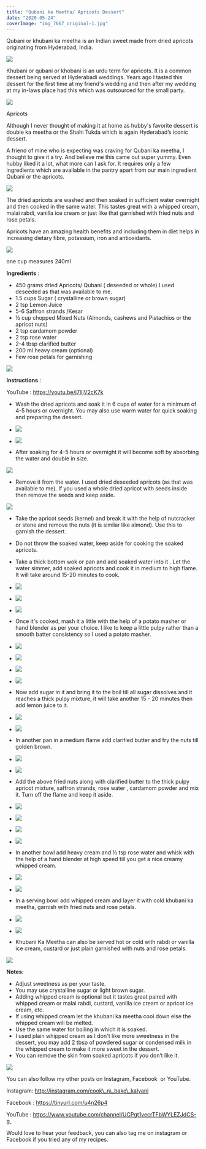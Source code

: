 ```yaml
---
title: "Qubani ka Meetha/ Apricots Dessert"
date: "2020-05-24"
coverImage: "img_7667_original-1.jpg"
---
```


Qubani or khubani ka meetha is an Indian sweet made from dried apricots originating from Hyderabad, India.

![](https://cooknbakekalyani.files.wordpress.com/2020/05/img_7667_original.jpg?w=1024)

Khubani or qubani or khobani is an urdu term for apricots. It is a common dessert being served at Hyderabadi weddings. Years ago I tasted this dessert for the first time at my friend's wedding and then after my wedding at my in-laws place had this which was outsourced for the small party.

![](https://cooknbakekalyani.files.wordpress.com/2020/05/img_7560_original.jpg?w=1024)

Apricots

Although I never thought of making it at home as hubby's favorite dessert is double ka meetha or the Shahi Tukda which is again Hyderabad’s iconic dessert. 

A friend of mine who is expecting was craving for Qubani ka meetha, I thought to give it a try. And believe me this came out super yummy. Even hubby liked it a lot, what more can I ask for. It requires only a few ingredients which are available in the pantry apart from our main ingredient Qubani or the apricots.

![](https://cooknbakekalyani.files.wordpress.com/2020/05/img_7662_original.jpg?w=1024)

The dried apricots are washed and then soaked in sufficient water overnight and then cooked in the same water. This tastes great with a whipped cream, malai rabdi, vanilla ice cream or just like that garnished with fried nuts and rose petals.

Apricots have an amazing health benefits and including them in diet helps in increasing dietary fibre, potassium, iron and antioxidants.

![](https://cooknbakekalyani.files.wordpress.com/2020/05/img_7677_original.jpg?w=1024)

one cup measures 240ml

**Ingredients** : 

- 450 grams dried Apricots/ Qubani ( deseeded or whole) I used deseeded as that was available to me.
- 1.5 cups Sugar ( crystalline or brown sugar)
- 2 tsp Lemon Juice
- 5-6 Saffron strands /Kesar
- ½ cup chopped Mixed Nuts (Almonds, cashews and Pistachios or the apricot nuts)
- 2 tsp cardamom powder
- 2 tsp rose water
- 2-4 tbsp clarified butter
- 200 ml heavy cream (optional)
- Few rose petals for garnishing

![](https://cooknbakekalyani.files.wordpress.com/2020/05/img_7567_original.jpg?w=1024)

**Instructions** :

YouTube : https://youtu.be/j7IljV2cK7k

- Wash the dried apricots and soak it in 6 cups of water for a minimum of 4-5 hours or overnight. You may also use warm water for quick soaking and preparing the dessert.

- ![](images/img_7563_original.jpg)
    
- ![](images/img_7572_original.jpg)
    

- After soaking for 4-5 hours or overnight it will become soft by absorbing the water and double in size.

![](https://cooknbakekalyani.files.wordpress.com/2020/05/img_7581_original.jpg?w=1024)

- Remove it from the water. I used dried deseeded apricots (as that was available to me). If you used a whole dried apricot with seeds inside then remove the seeds and keep aside.

![](https://cooknbakekalyani.files.wordpress.com/2020/05/image-3.jpg?w=1024)

- Take the apricot seeds (kernel) and break it with the help of nutcracker or stone and remove the nuts (it is similar like almond). Use this to garnish the dessert.
- Do not throw the soaked water, keep aside for cooking the soaked apricots.
- Take a thick bottom wok or pan and add soaked water into it . Let the water simmer, add soaked apricots and cook it in medium to high flame. It will take around 15-20 minutes to cook.

- ![](images/img_7585_original.jpg)
    
- ![](images/img_7587_original.jpg)
    
- ![](images/img_7596_original.jpg)
    

- Once it's cooked, mash it a little with the help of a potato masher or hand blender as per your choice. I like to keep a little pulpy rather than a smooth batter consistency so I used a potato masher.

- ![](images/img_7602_original.jpg)
    
- ![](images/img_7607_original.jpg)
    
- ![](images/img_7606_original.jpg)
    
- ![](images/img_7616_original.jpg)
    

- Now add sugar in it and bring it to the boil till all sugar dissolves and it reaches a thick pulpy mixture, it will take another 15 - 20 minutes then add lemon juice to it.

- ![](images/img_7624_original.jpg)
    
- ![](images/img_7620_original-1.jpg)
    

- In another pan in a medium flame add clarified butter and fry the nuts till golden brown.

- ![](images/img_7626_original.jpg)
    
- ![](images/img_7627_original.jpg)
    

- Add the above fried nuts along with clarified butter to the thick pulpy apricot mixture, saffron strands, rose water , cardamom powder and mix it. Turn off the flame and keep it aside.

- ![](images/img_7637_original.jpg)
    
- ![](images/img_7640_original.jpg)
    
- ![](images/img_7634_original.jpg)
    
- ![](images/img_7643_original.jpg)
    

- In another bowl add heavy cream and ½ tsp rose water and whisk with the help of a hand blender at high speed till you get a nice creamy whipped cream.

- ![](images/img_7644_original.jpg)
    
- ![](images/img_7647_original.jpg)
    

- In a serving bowl add whipped cream and layer it with cold khubani ka meetha, garnish with fried nuts and rose petals.

- ![](images/img_7650_original.jpg)
    
- ![](images/img_7683_original.jpg)
    

- Khubani Ka Meetha can also be served hot or cold with rabdi or vanilla ice cream, custard or just plain garnished with nuts and rose petals.

![](https://cooknbakekalyani.files.wordpress.com/2020/05/img_7667_original-1.jpg?w=1024)

**Notes**: 

- Adjust sweetness as per your taste.
- You may use crystalline sugar or light brown sugar.
- Adding whipped cream is optional but it tastes great paired with whipped cream or malai rabdi, custard, vanilla ice cream or apricot ice cream, etc.
- If using whipped cream let the khubani ka meetha cool down else the whipped cream will be melted.
- Use the same water for boiling in which it is soaked.
- I used plain whipped cream as I don't like more sweetness in the dessert, you may add 2 tbsp of powdered sugar or condensed milk in the whipped cream to make it more sweet in the dessert.
- You can remove the skin from soaked apricots if you don’t like it.

![](https://cooknbakekalyani.files.wordpress.com/2020/05/img_7677_original-1.jpg?w=1024)

You can also follow my other posts on Instagram, Facebook  or YouTube. 

Instagram: http://instagram.com/cook\_n\_bake\_kalyani

Facebook : https://tinyurl.com/u4n26p4

YouTube : https://www.youtube.com/channel/UCPgt1vecrTFbWYLEZJdCS-g 

Would love to hear your feedback, you can also tag me on instagram or Facebook if you tried any of my recipes.
